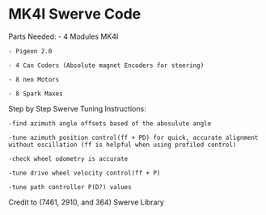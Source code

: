 # MK4I Swerve Code

  Parts Needed:
    - 4 Modules MK4I
    
    - Pigeon 2.0
    
    - 4 Can Coders (Absolute magnet Encoders for steering)
    
    - 8 neo Motors
    
    - 8 Spark Maxes

  Step by Step Swerve Tuning Instructions:

    -find azimuth angle offsets based of the abosulute angle

    -tune azimuth position control(ff + PD) for quick, accurate alignment without oscillation (ff is helpful when using profiled control)

    -check wheel odometry is accurate

    -tune drive wheel velocity control(ff + P)
    
    -tune path controller P(D?) values


Credit to (7461, 2910, and 364) Swerve Library




